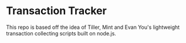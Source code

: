 # Transaction Tracker

This repo is based off the idea of Tiller, Mint and Evan You's lightweight transaction collecting scripts built on node.js.
